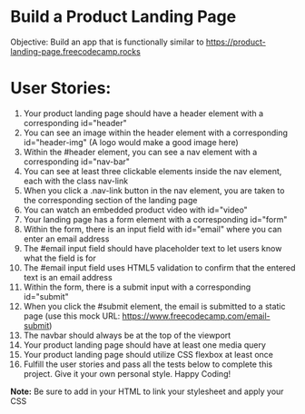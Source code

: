 # Build a Product Landing Page
Objective: Build an app that is functionally similar to https://product-landing-page.freecodecamp.rocks


# User Stories:

1. Your product landing page should have a header element with a corresponding id="header"
1. You can see an image within the header element with a corresponding id="header-img" (A logo would make a good image here)
1. Within the #header element, you can see a nav element with a corresponding id="nav-bar"
1. You can see at least three clickable elements inside the nav element, each with the class nav-link
1. When you click a .nav-link button in the nav element, you are taken to the corresponding section of the landing page
1. You can watch an embedded product video with id="video"
1. Your landing page has a form element with a corresponding id="form"
1. Within the form, there is an input field with id="email" where you can enter an email address
1. The #email input field should have placeholder text to let users know what the field is for
1. The #email input field uses HTML5 validation to confirm that the entered text is an email address
1. Within the form, there is a submit input with a corresponding id="submit"
1. When you click the #submit element, the email is submitted to a static page (use this mock URL: https://www.freecodecamp.com/email-submit)
1. The navbar should always be at the top of the viewport
1. Your product landing page should have at least one media query
1. Your product landing page should utilize CSS flexbox at least once
1. Fulfill the user stories and pass all the tests below to complete this project. Give it your own personal style. Happy Coding!

**Note:** Be sure to add <link rel="stylesheet" href="styles.css"> in your HTML to link your stylesheet and apply your CSS